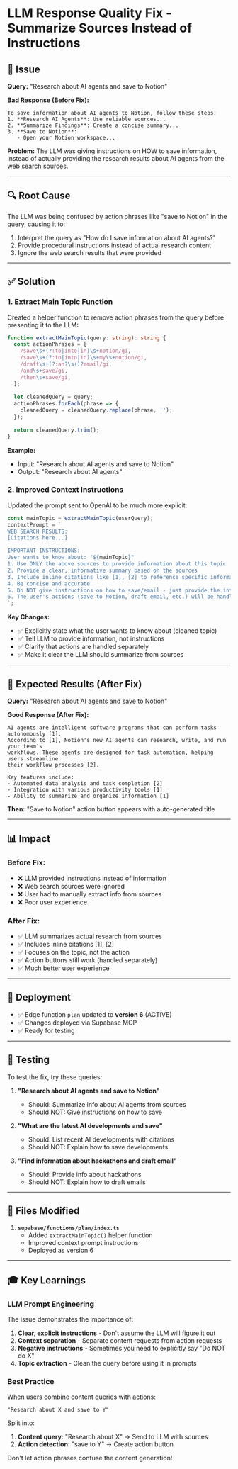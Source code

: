 # LLM Response Quality Fix - Summarize Sources Instead of Instructions

## 🐛 Issue

**Query:** "Research about AI agents and save to Notion"

**Bad Response (Before Fix):**
```
To save information about AI agents to Notion, follow these steps:
1. **Research AI Agents**: Use reliable sources...
2. **Summarize Findings**: Create a concise summary...
3. **Save to Notion**:
   - Open your Notion workspace...
```

**Problem:** The LLM was giving instructions on HOW to save information, instead of actually providing the research results about AI agents from the web search sources.

---

## 🔍 Root Cause

The LLM was being confused by action phrases like "save to Notion" in the query, causing it to:
1. Interpret the query as "How do I save information about AI agents?"
2. Provide procedural instructions instead of actual research content
3. Ignore the web search results that were provided

---

## ✅ Solution

### 1. **Extract Main Topic Function**
Created a helper function to remove action phrases from the query before presenting it to the LLM:

```typescript
function extractMainTopic(query: string): string {
  const actionPhrases = [
    /save\s+(?:to|into|in)\s+notion/gi,
    /save\s+(?:to|into|in)\s+my\s+notion/gi,
    /draft\s+(?:an?\s+)?email/gi,
    /and\s+save/gi,
    /then\s+save/gi,
  ];
  
  let cleanedQuery = query;
  actionPhrases.forEach(phrase => {
    cleanedQuery = cleanedQuery.replace(phrase, '');
  });
  
  return cleanedQuery.trim();
}
```

**Example:**
- Input: "Research about AI agents and save to Notion"
- Output: "Research about AI agents"

### 2. **Improved Context Instructions**

Updated the prompt sent to OpenAI to be much more explicit:

```typescript
const mainTopic = extractMainTopic(userQuery);
contextPrompt = `
WEB SEARCH RESULTS:
[Citations here...]

IMPORTANT INSTRUCTIONS:
User wants to know about: "${mainTopic}"
1. Use ONLY the above sources to provide information about this topic
2. Provide a clear, informative summary based on the sources
3. Include inline citations like [1], [2] to reference specific information
4. Be concise and accurate
5. Do NOT give instructions on how to save/email - just provide the information itself
6. The user's actions (save to Notion, draft email, etc.) will be handled automatically with action buttons
`;
```

**Key Changes:**
- ✅ Explicitly state what the user wants to know about (cleaned topic)
- ✅ Tell LLM to provide information, not instructions
- ✅ Clarify that actions are handled separately
- ✅ Make it clear the LLM should summarize from sources

---

## 🎯 Expected Results (After Fix)

**Query:** "Research about AI agents and save to Notion"

**Good Response (After Fix):**
```
AI agents are intelligent software programs that can perform tasks autonomously [1]. 
According to [1], Notion's new AI agents can research, write, and run your team's 
workflows. These agents are designed for task automation, helping users streamline 
their workflow processes [2].

Key features include:
- Automated data analysis and task completion [2]
- Integration with various productivity tools [1]
- Ability to summarize and organize information [1]
```

**Then:** "Save to Notion" action button appears with auto-generated title

---

## 📊 Impact

### Before Fix:
- ❌ LLM provided instructions instead of information
- ❌ Web search sources were ignored
- ❌ User had to manually extract info from sources
- ❌ Poor user experience

### After Fix:
- ✅ LLM summarizes actual research from sources
- ✅ Includes inline citations [1], [2]
- ✅ Focuses on the topic, not the action
- ✅ Action buttons still work (handled separately)
- ✅ Much better user experience

---

## 🚀 Deployment

- ✅ Edge function `plan` updated to **version 6** (ACTIVE)
- ✅ Changes deployed via Supabase MCP
- ✅ Ready for testing

---

## 🧪 Testing

To test the fix, try these queries:

1. **"Research about AI agents and save to Notion"**
   - Should: Summarize info about AI agents from sources
   - Should NOT: Give instructions on how to save

2. **"What are the latest AI developments and save"**
   - Should: List recent AI developments with citations
   - Should NOT: Explain how to save developments

3. **"Find information about hackathons and draft email"**
   - Should: Provide info about hackathons
   - Should NOT: Explain how to draft emails

---

## 📝 Files Modified

1. **`supabase/functions/plan/index.ts`**
   - Added `extractMainTopic()` helper function
   - Improved context prompt instructions
   - Deployed as version 6

---

## 🎓 Key Learnings

### LLM Prompt Engineering

The issue demonstrates the importance of:
1. **Clear, explicit instructions** - Don't assume the LLM will figure it out
2. **Context separation** - Separate content requests from action requests
3. **Negative instructions** - Sometimes you need to explicitly say "Do NOT do X"
4. **Topic extraction** - Clean the query before using it in prompts

### Best Practice

When users combine content queries with actions:
```
"Research about X and save to Y"
```

Split into:
1. **Content query**: "Research about X" → Send to LLM with sources
2. **Action detection**: "save to Y" → Create action button

Don't let action phrases confuse the content generation!

